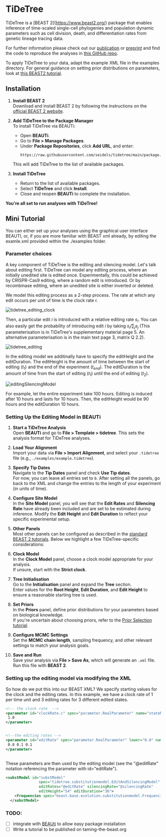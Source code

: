TiDeTree
========

TiDeTree is a [BEAST 2[(https://www.beast2.org/) package that enables inference of time-scaled single-cell phylogenies and population dynamic parameters such as cell division, death, and differentiation rates from genetic lineage tracing data.

For further information please check out our [publication](https://doi.org/10.1098/rspb.2022.1844) or [preprint](https://doi.org/10.1101/2022.02.14.480422) and find the code to reproduce the analyses in [this GitHub repo](https://github.com/seidels/tidetree-material).


To apply TiDeTree to your data, adapt the example XML file in the examples directory. For general guidance on setting prior distributions on parameters, look at [this BEAST2 tutorial](https://taming-the-beast.org/tutorials/Prior-selection/).


## Installation

1. **Install BEAST 2**  
   Download and install BEAST 2 by following the instructions on the [official BEAST 2 website](https://www.beast2.org/).

2. **Add TiDeTree to the Package Manager**  
   To install TiDeTree via BEAUTi:

   - Open **BEAUTi**.
   - Go to **File > Manage Packages**.
   - Under **Package Repositories**, click **Add URL**, and enter:  
     ```
     https://raw.githubusercontent.com/seidels/tidetree/main/package.xml
     ```

   This will add TiDeTree to the list of available packages.

3. **Install TiDeTree**  
   - Return to the list of available packages.
   - Select **TiDeTree** and click **Install**.
   - Close and reopen **BEAUTi** to complete the installation.

**You're all set to run analyses with TiDeTree!**


Mini Tutorial
------------

You can either set up your analyses using the graphical user interface BEAUTI, or, if you are more familiar with BEAST xml already, by editing the examle.xml provided within the ./examples folder.


### Parameter choices

A key component of TiDeTree is the editing and silencing model. Let's talk about editing first. TiDeTree can model any editing process, where an initially unedited site is edited once. Experimentally, this could be achieved by CRISPR-Cas9 editing, where a random edit is introduced. Or by recombinase editing, where an unedited site is either inverted or deleted.


We model this editing process as a 2-step process. The rate at which any edit occurs per unit of time is the clock rate r. 

![tidetree_editing_clock](https://github.com/seidels/tidetree/assets/13159214/5d0c9c47-f012-477a-903c-2eba60e35844)

Then, a particular edit $i$ is introduced with a relative editing rate $s_i$. You can also easily get the probability of introducing edit $i$  by taking $s_i / \sum_j s_j$   (This parameterisation is in TiDeTree's supplementary material page 5.  An alternative parameterisation is in the main text page 3, matrix Q 2.2).

![tidetree_editing](https://github.com/seidels/tidetree/assets/13159214/03e5f486-733c-4dbf-91d7-b48fddc39b12)

In the editing model we additinally have to specify the  editHeight and the editDuration. The editHeight is the amount of time between the start of editing ($t_1$) and the end of the experiment ($t_{end}$). The editDuration is the amount of time from the start of editing ($t_1$) until the end of editing ($t_2$). 

![editingSilencingModel](https://github.com/seidels/tidetree/assets/13159214/2c13a6fc-48e1-4349-9c8c-ccbdcb6ff4d7)

For example, let the entire experiment take 100 hours. Editing is induced after 10 hours and lasts for 10 hours. Then, the editHeight would be 90 hours and the editDuration 10 hours.


### Setting Up the Editing Model in BEAUTi

1. **Start a TiDeTree Analysis**  
   Open **BEAUTi** and go to **File > Template > tidetree**. This sets the analysis format for TiDeTree analyses.

2. **Load Your Alignment**  
   Import your data via **File > Import Alignment**, and select your `.tidetree` file (e.g., `./examples/example.tidetree`).

3. **Specify Tip Dates**  
   Navigate to the **Tip Dates** panel and check **Use Tip dates**.  
   For now, you can leave all entries set to `0`. After setting all the panels, go back to the XML and change the entries to the length of your experiment (in units of time).

4. **Configure Site Model**  
   In the **Site Model** panel, you will see that the **Edit Rates** and **Silencing Rate** have already been included and are set to be estimated during inference. Modify the **Edit Height** and **Edit Duration** to reflect your specific experimental setup.

5. **Other Panels**  
   Most other panels can be configured as described in the [standard BEAST 2 tutorials](https://taming-the-beast.org/tutorials/Introduction-to-BEAST2/). Below we highlight a few TiDeTree-specific considerations:

6. **Clock Model**  
   In the **Clock Model** panel, choose a clock model appropriate for your analysis.  
   If unsure, start with the **Strict clock**.

7. **Tree Initialisation**  
   Go to the **Initialisation** panel and expand the **Tree** section.  
   Enter values for the **Root Height**, **Edit Duration**, and **Edit Height** to ensure a reasonable starting tree is used.

8. **Set Priors**  
   In the **Priors** panel, define prior distributions for your parameters based on biological knowledge.  
   If you're uncertain about choosing priors, refer to the [Prior Selection tutorial](https://taming-the-beast.org/tutorials/Prior-selection/).

9. **Configure MCMC Settings**  
    Set the **MCMC chain length**, sampling frequency, and other relevant settings to match your analysis goals.

10. **Save and Run**  
    Save your analysis via **File > Save As**, which will generate an `.xml` file.  
    Run this file with **BEAST 2**.


### Setting up the editing model via modifying the XML

So how do we put this into our BEAST XML? We specify starting values for the clock and the editing rates. In this example, we have a clock rate of 1 per time unit and 3 editing rates for 3 different edited states.

```XML
<!-- the clock rate  -->
<parameter id="clockRate.c" spec="parameter.RealParameter" name="stateNode">
 1.0
</parameter>


<!--the editing rates -->
<parameter id="editRate" spec="parameter.RealParameter" lower="0.0" name="stateNode">
 0.8 0.1 0.1
</parameter>
        
```
These parameters are then used by the editing model (see the "@editRate" notation referencing the parameter with id="editRate"). 

```XML
<substModel id="substModel"
               spec="tidetree.substitutionmodel.EditAndSilencingModel"
               editRates="@editRate" silencingRate="@silencingRate"
               editHeight="54" editDuration="36">
    <frequencies spec="beast.base.evolution.substitutionmodel.Frequencies" frequencies="1 0 0 0" estimate="false"/>
  </substModel>
```

### TODO:
- [ ] integrate with [BEAUti](https://www.beast2.org/beauti/) to allow easy package installation
- [ ] Write a tutorial to be published on taming-the-beast.org 
